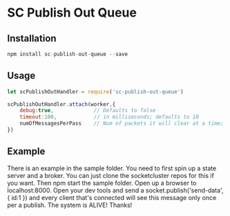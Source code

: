 SC Publish Out Queue
====================

## Installation
```js
npm install sc-publish-out-queue --save
```

## Usage
```js
let scPublishOutHandler = require('sc-publish-out-queue')

scPublishOutHandler.attach(worker,{
	debug:true,				// Defaults to false
	timeout:100, 			// in milliseconds; defaults to 10
	numOfMessagesPerPass 	// Num of packets it will clear at a time; defaults to 100
})
```

## Example
There is an example in the sample folder. You need to first spin up a state server and a broker. You can just clone the socketcluster repos for this if you want. Then npm start the sample folder. Open up a browser to localhost:8000. Open your dev tools and send a socket.publish('send-data',{ id:1 }) and every client that's connected will see this message only once per a publish. The system is ALIVE! Thanks!